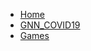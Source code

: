 <!-- docs/projs/_sidebar.md -->

* [Home](projs/README.md)
* [GNN_COVID19](projs/COVID19.md)
* [Games](projs/Games.md)